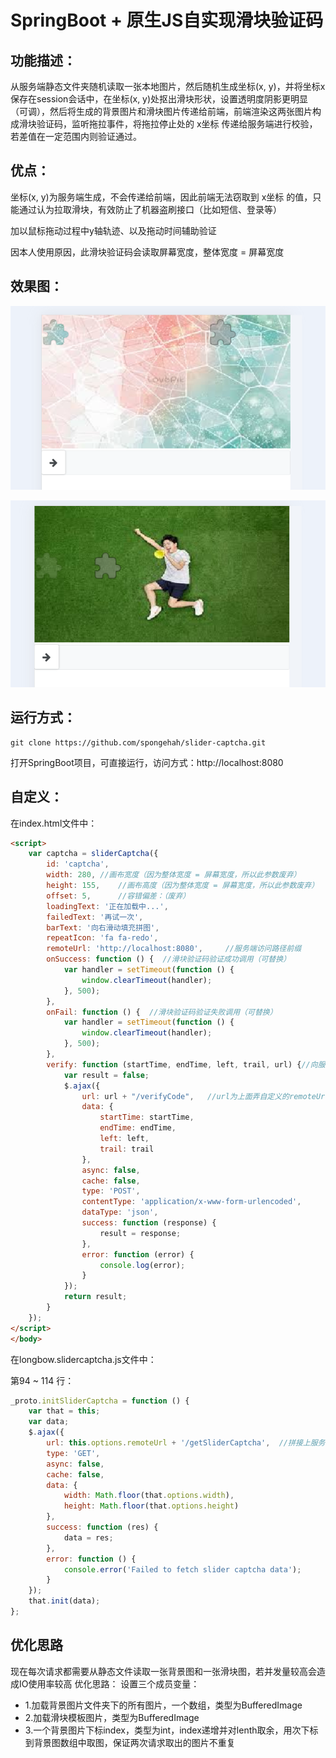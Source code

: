 # SpringBoot + 原生JS自实现滑块验证码

## 功能描述：

从服务端静态文件夹随机读取一张本地图片，然后随机生成坐标(x, y)，并将坐标x保存在session会话中，在坐标(x, y)处抠出滑块形状，设置透明度阴影更明显（可调），然后将生成的背景图片和滑块图片传递给前端，前端渲染这两张图片构成滑块验证码，监听拖拉事件，将拖拉停止处的 x坐标 传递给服务端进行校验，若差值在一定范围内则验证通过。

## 优点：

坐标(x, y)为服务端生成，不会传递给前端，因此前端无法窃取到 x坐标 的值，只能通过认为拉取滑块，有效防止了机器盗刷接口（比如短信、登录等）

加以鼠标拖动过程中y轴轨迹、以及拖动时间辅助验证

因本人使用原因，此滑块验证码会读取屏幕宽度，整体宽度 = 屏幕宽度

## 效果图：

![image-20240523203731245](image/README.assets/image-20240523203731245.png)

![image-20240523203845946](image/README.assets/image-20240523203845946.png)

## 运行方式：

```
git clone https://github.com/spongehah/slider-captcha.git
```

打开SpringBoot项目，可直接运行，访问方式：http://localhost:8080

## 自定义：

在index.html文件中：

```html
<script>
    var captcha = sliderCaptcha({
        id: 'captcha',
        width: 280,	//画布宽度（因为整体宽度 = 屏幕宽度，所以此参数废弃）
        height: 155,	//画布高度（因为整体宽度 = 屏幕宽度，所以此参数废弃）
        offset: 5,		//容错偏差：（废弃）
        loadingText: '正在加载中...',
        failedText: '再试一次',
        barText: '向右滑动填充拼图',
        repeatIcon: 'fa fa-redo',
        remoteUrl: 'http://localhost:8080',		//服务端访问路径前缀
        onSuccess: function () {  //滑块验证码验证成功调用（可替换）
            var handler = setTimeout(function () {
                window.clearTimeout(handler);
            }, 500);
        },
        onFail: function () {  //滑块验证码验证失败调用（可替换）
            var handler = setTimeout(function () {
                window.clearTimeout(handler);
            }, 500);
        },
        verify: function (startTime, endTime, left, trail, url) {//向服务端发送参数进行校验
            var result = false;
            $.ajax({
                url: url + "/verifyCode",	//url为上面弄自定义的remoteUrl，拼接上服务端验证接口的uri
                data: {
                    startTime: startTime,
                    endTime: endTime,
                    left: left,
                    trail: trail
                },
                async: false,
                cache: false,
                type: 'POST',
                contentType: 'application/x-www-form-urlencoded',
                dataType: 'json',
                success: function (response) {
                    result = response;
                },
                error: function (error) {
                    console.log(error);
                }
            });
            return result;
        }
    });
</script>
</body>
```

在longbow.slidercaptcha.js文件中：

第94 ~ 114 行：

```js
_proto.initSliderCaptcha = function () {
    var that = this;
    var data;
    $.ajax({
        url: this.options.remoteUrl + '/getSliderCaptcha',	//拼接上服务端获取两张图片的接口uri
        type: 'GET',
        async: false,
        cache: false,
        data: {
            width: Math.floor(that.options.width),
            height: Math.floor(that.options.height)
        },
        success: function (res) {
            data = res;
        },
        error: function () {
            console.error('Failed to fetch slider captcha data');
        }
    });
    that.init(data);
};
```


## 优化思路
现在每次请求都需要从静态文件读取一张背景图和一张滑块图，若并发量较高会造成IO使用率较高
优化思路：
设置三个成员变量：
- 1.加载背景图片文件夹下的所有图片，一个数组，类型为BufferedImage
- 2.加载滑块模板图片，类型为BufferedImage
- 3.一个背景图片下标index，类型为int，index递增并对lenth取余，用次下标到背景图数组中取图，保证两次请求取出的图片不重复
